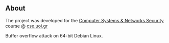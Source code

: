 ## About
The project was developed for the [Computer Systems & Networks Security](https://www.cse.uoi.gr/course/security-of-computer-systems-and-networks_new/?lang=en) course @ [cse.uoi.gr](https://www.cs.uoi.gr/)

Buffer overflow attack on 64-bit Debian Linux.
